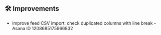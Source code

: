 ## 🛠️ Improvements

- Improve feed CSV import: check duplicated columns with line break - Asana ID 1208685175966832